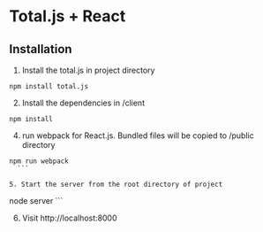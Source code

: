 # Total.js + React 

## Installation

1. Install the total.js in project directory
  
  ```
npm install total.js
  ```

2. Install the dependencies in /client

  ```
npm install
  ```

4. run webpack for React.js. Bundled files will be copied to /public directory 

  ```
  npm run webpack
    ```

5. Start the server from the root directory of project

  ```
  node server
    ```

6. Visit http://localhost:8000

